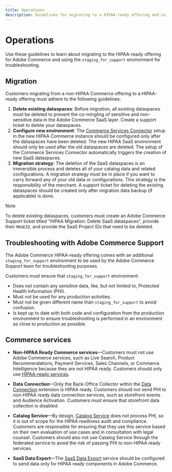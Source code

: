 ```yaml
---
title: Operations
description: Guidelines for migrating to a HIPAA-ready offering and using the secondary staging environment for troubleshooting.
---
```


# Operations

Use these guidelines to learn about migrating to the HIPAA-ready offering for Adobe Commerce and using the `staging_for_support` environment for troubleshooting.

## Migration

Customers migrating from a non-HIPAA Commerce offering to a HIPAA-ready offering must adhere to the following guidelines:

1. **Delete existing dataspaces**: Before migration, all existing dataspaces must be deleted to prevent the co-mingling of sensitive and non-sensitive data in the Adobe Commerce SaaS layer. Create a support ticket to delete your dataspaces.
1. **Configure new environment**: The [Commerce Services Connector](https://experienceleague.adobe.com/en/docs/commerce-merchant-services/user-guides/integration-services/saas) setup in the new HIPAA Commerce instance should be configured only after the dataspaces have been deleted. The new HIPAA SaaS environment should only be used after the old dataspaces are deleted. The setup of the Commerce Services Connector automatically triggers the creation of new SaaS dataspaces.
1. **Migration strategy**: The deletion of the SaaS dataspaces is an irreversible process and deletes all of your catalog data and related configurations. A migration strategy must be in place if you want to carry forward any of your old data or configurations. This strategy is the responsibility of the merchant. A support ticket for deleting the existing dataspaces should be created only after migration data backup (if applicable) is done.

>[!NOTE]
>To delete existing dataspaces, customers must create an Adobe Commerce Support ticket titled "HIPAA Migration: Delete SaaS dataspaces", provide their `MAGEID`, and provide the SaaS Project IDs that need to be deleted.

## Troubleshooting with Adobe Commerce Support

The Adobe Commerce HIPAA-ready offering comes with an additional `staging_for_support` environment to be used by the Adobe Commerce Support team for troubleshooting purposes.  

Customers must ensure that `staging_for_support` environment:

- Does not contain any sensitive data, like, but not limited to, Protected Health Information (PHI).
- Must not be used for any production activities.
- Must not be given different name than `staging_for_support` to avoid confusion.
- Is kept up to date with both code and configuration from the production environment to ensure troubleshooting is performed in an environment as close to production as possible.

## Commerce services

- **Non-HIPAA Ready Commerce services**—Customers must not use Adobe Commerce services, such as Live Search, Product Recommendations, Payment Services, Sales Channels, or Commerce Intelligence because they are not HIPAA ready. Customers should only use [HIPAA-ready services](overview.md).

- **Data Connection**—Only the Back-Office Collector within the [Data Connection](https://experienceleague.adobe.com/en/docs/commerce-merchant-services/data-connection/overview) extension is HIPAA ready. Customers should not send PHI to non-HIPAA ready data connection services, such as storefront events and Audience Activation. Customers must ensure that storefront data collection is disabled.

- **Catalog Service**—By design, [Catalog Service](https://experienceleague.adobe.com/en/docs/commerce-merchant-services/catalog-service/overview) does not process PHI, so it is out of scope for the HIPAA readiness audit and compliance. Customers are responsible for ensuring that they use this service based on their own evaluation of use cases and in consultation with legal counsel. Customers should also not use Catalog Service through the federated service to avoid the risk of passing PHI to non-HIPAA ready services.

- **SaaS Data Export**—The [SaaS Data Export](https://experienceleague.adobe.com/en/docs/commerce-merchant-services/saas-data-export/overview) service should be configured to send data only for HIPAA ready components in Adobe Commerce.
